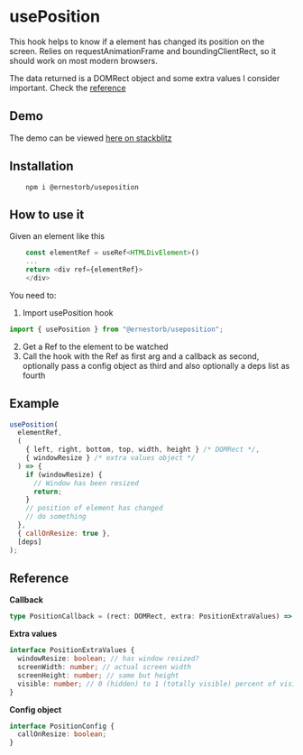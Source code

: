 # usePosition

This hook helps to know if a element has changed its position on the screen. Relies on requestAnimationFrame and boundingClientRect, so it should work on most modern browsers.

The data returned is a DOMRect object and some extra values I consider important. Check the [reference](#reference)

## Demo

The demo can be viewed [here on stackblitz](https://stackblitz.com/edit/react-ts-hd7pqd?devToolsHeight=33&file=App.tsx)

## Installation

```
    npm i @ernestorb/useposition
```

## How to use it

Given an element like this

```javascript
    const elementRef = useRef<HTMLDivElement>()
    ...
    return <div ref={elementRef}>
    </div>
```

You need to:

1. Import usePosition hook

```javascript
import { usePosition } from "@ernestorb/useposition";
```

2. Get a Ref to the element to be watched
3. Call the hook with the Ref as first arg and a callback as second, optionally pass a config object as third and also optionally a deps list as fourth

## **Example**

```javascript
usePosition(
  elementRef,
  (
    { left, right, bottom, top, width, height } /* DOMRect */,
    { windowResize } /* extra values object */
  ) => {
    if (windowResize) {
      // Window has been resized
      return;
    }
    // position of element has changed
    // do something
  },
  { callOnResize: true },
  [deps]
);
```

## Reference

**Callback**

```typescript
type PositionCallback = (rect: DOMRect, extra: PositionExtraValues) => any;
```

**Extra values**

```typescript
interface PositionExtraValues {
  windowResize: boolean; // has window resized?
  screenWidth: number; // actual screen width
  screenHeight: number; // same but height
  visible: number; // 0 (hidden) to 1 (totally visible) percent of visibility
}
```

**Config object**

```typescript
interface PositionConfig {
  callOnResize: boolean;
}
```
